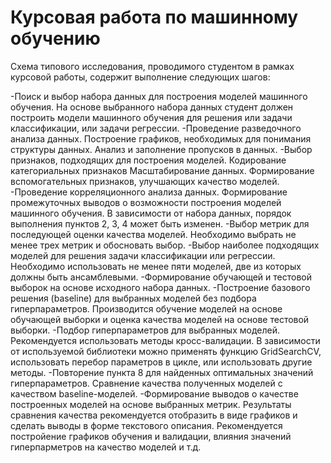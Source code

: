 # Курсовая работа по машинному обучению

Схема типового исследования, проводимого студентом в рамках курсовой работы, содержит выполнение следующих шагов:

-Поиск и выбор набора данных для построения моделей машинного обучения. На основе выбранного набора данных студент должен построить модели машинного обучения для решения или задачи классификации, или задачи регрессии.
-Проведение разведочного анализа данных. Построение графиков, необходимых для понимания структуры данных. Анализ и заполнение пропусков в данных.
-Выбор признаков, подходящих для построения моделей. Кодирование категориальных признаков Масштабирование данных. Формирование вспомогательных признаков, улучшающих качество моделей.
-Проведение корреляционного анализа данных. Формирование промежуточных выводов о возможности построения моделей машинного обучения. В зависимости от набора данных, порядок выполнения пунктов 2, 3, 4 может быть изменен.
-Выбор метрик для последующей оценки качества моделей. Необходимо выбрать не менее трех метрик и обосновать выбор.
-Выбор наиболее подходящих моделей для решения задачи классификации или регрессии. Необходимо использовать не менее пяти моделей, две из которых должны быть ансамблевыми.
-Формирование обучающей и тестовой выборок на основе исходного набора данных.
-Построение базового решения (baseline) для выбранных моделей без подбора гиперпараметров. Производится обучение моделей на основе обучающей выборки и оценка качества моделей на основе тестовой выборки.
-Подбор гиперпараметров для выбранных моделей. Рекомендуется использовать методы кросс-валидации. В зависимости от используемой библиотеки можно применять функцию GridSearchCV, использовать перебор параметров в цикле, или использовать другие методы.
-Повторение пункта 8 для найденных оптимальных значений гиперпараметров. Сравнение качества полученных моделей с качеством baseline-моделей.
-Формирование выводов о качестве построенных моделей на основе выбранных метрик. Результаты сравнения качества рекомендуется отобразить в виде графиков и сделать выводы в форме текстового описания. Рекомендуется постройение графиков обучения и валидации, влияния значений гиперпарметров на качество моделей и т.д.
